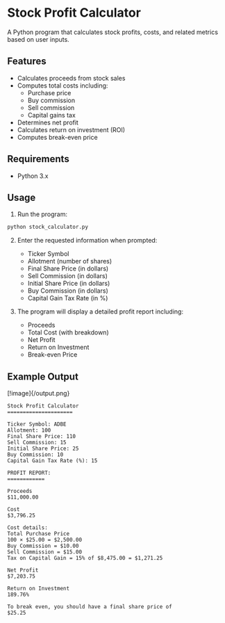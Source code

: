 # Stock Profit Calculator

A Python program that calculates stock profits, costs, and related metrics based on user inputs.

## Features

- Calculates proceeds from stock sales
- Computes total costs including:
  - Purchase price
  - Buy commission
  - Sell commission
  - Capital gains tax
- Determines net profit
- Calculates return on investment (ROI)
- Computes break-even price

## Requirements

- Python 3.x

## Usage

1. Run the program:
```bash
python stock_calculator.py
```

2. Enter the requested information when prompted:
   - Ticker Symbol
   - Allotment (number of shares)
   - Final Share Price (in dollars)
   - Sell Commission (in dollars)
   - Initial Share Price (in dollars)
   - Buy Commission (in dollars)
   - Capital Gain Tax Rate (in %)

3. The program will display a detailed profit report including:
   - Proceeds
   - Total Cost (with breakdown)
   - Net Profit
   - Return on Investment
   - Break-even Price

## Example Output
[!image]{/output.png}
```
Stock Profit Calculator
=====================

Ticker Symbol: ADBE
Allotment: 100
Final Share Price: 110
Sell Commission: 15
Initial Share Price: 25
Buy Commission: 10
Capital Gain Tax Rate (%): 15

PROFIT REPORT:
============

Proceeds
$11,000.00

Cost
$3,796.25

Cost details:
Total Purchase Price
100 × $25.00 = $2,500.00
Buy Commission = $10.00
Sell Commission = $15.00
Tax on Capital Gain = 15% of $8,475.00 = $1,271.25

Net Profit
$7,203.75

Return on Investment
189.76%

To break even, you should have a final share price of
$25.25 